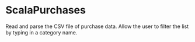 # ScalaPurchases
Read and parse the CSV file of purchase data. Allow the user to filter the list by typing in a category name.
